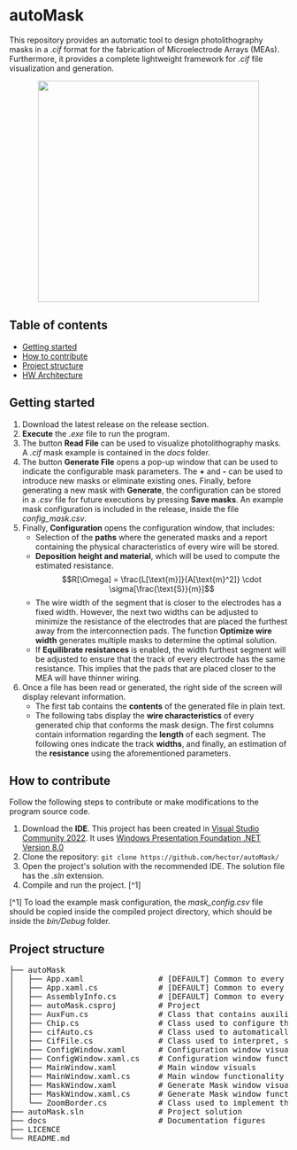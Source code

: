 # autoMask
This repository provides an automatic tool to design photolithography masks in a *.cif* format for the fabrication of Microelectrode Arrays (MEAs). Furthermore, it provides a complete lightweight framework for *.cif* file visualization and generation.

<div align="center">
    <img src="https://github.com/hector/autoMask/main/docs/mask_example.png" width="400">
</div>

## Table of contents
- [Getting started](#getting-started)
- [How to contribute](#how-to-contribute)
- [Project structure](#project-structure)
- [HW Architecture](#hw-architecture)

## Getting started
1. Download the latest release on the release section.
2. **Execute** the *.exe* file to run the program. 
1. The button **Read File** can be used to visualize photolithography masks. A *.cif* mask example is contained in the *docs* folder.
2. The button **Generate File** opens a pop-up window that can be used to indicate the configurable mask parameters. The **+** and **-** can be used to introduce new masks or eliminate existing ones. Finally, before generating a new mask with **Generate**, the configuration can be stored in a *.csv* file for future executions by pressing **Save masks**. An example mask configuration is included in the release, inside the file *config_mask.csv*.
3. Finally, **Configuration** opens the configuration window, that includes: 
    - Selection of the **paths** where the generated masks and a report containing the physical characteristics of every wire will be stored. 
    - **Deposition height and material**, which will be used to compute the estimated resistance.
    $$R[\Omega] = \frac{L[\text{m}]}{A[\text{m}^2]} \cdot \sigma[\frac{\text{S}}{m}]$$
    - The wire width of the segment that is closer to the electrodes has a fixed width. However, the next two widths can be adjusted to minimize the resistance of the electrodes that are placed the furthest away from the interconnection pads. The function **Optimize wire width** generates multiple masks to determine the optimal solution.
    - If **Equilibrate resistances** is enabled, the width furthest segment will be adjusted to ensure that the track of every electrode has the same resistance. This implies that the pads that are placed closer to the MEA will have thinner wiring.
4. Once a file has been read or generated, the right side of the screen will display relevant information.
    - The first tab contains the **contents** of the generated file in plain text.
    - The following tabs display the **wire characteristics** of every generated chip that conforms the mask design. The first columns contain information regarding the **length** of each segment. The following ones indicate the  track **widths**, and finally, an estimation of the **resistance** using the aforementioned parameters.

## How to contribute
Follow the following steps to contribute or make modifications to the program source code. 
1. Download the **IDE**. This project has been created in [Visual Studio Community 2022](https://visualstudio.microsoft.com/). It uses [Windows Presentation Foundation .NET Version 8.0](https://learn.microsoft.com/en-us/dotnet/desktop/wpf/overview/?view=netdesktop-8.0)
2. Clone the repository: ```git clone https://github.com/hector/autoMask/```
3. Open the project's solution with the recommended IDE. The solution file has the  *.sln* extension.
4. Compile and run the project. [^1]

[^1] To load the example mask configuration, the *mask_config.csv* file should be copied inside the compiled project directory, which should be inside the *bin/Debug* folder.

## Project structure
<pre>
├── autoMask
│   ├── App.xaml                # [DEFAULT] Common to every WPF app
│   ├── App.xaml.cs             # [DEFAULT] Common to every WPF app
│   ├── AssemblyInfo.cs         # [DEFAULT] Common to every WPF app
│   ├── autoMask.csproj         # Project
│   ├── AuxFun.cs               # Class that contains auxiliary functions
│   ├── Chip.cs                 # Class used to configure the generation parameters.
│   ├── cifAuto.cs              # Class used to automatically design masks
│   ├── CifFile.cs              # Class used to interpret, store and visualize masks
│   ├── ConfigWindow.xaml       # Configuration window visuals
│   ├── ConfigWindow.xaml.cs    # Configuration window functionality
│   ├── MainWindow.xaml         # Main window visuals
│   ├── MainWindow.xaml.cs      # Main window functionality
│   ├── MaskWindow.xaml         # Generate Mask window visuals
│   ├── MaskWindow.xaml.cs      # Generate Mask window functionality
│   └── ZoomBorder.cs           # Class used to implement the pan and zoom function
├── autoMask.sln                # Project solution
├── docs                        # Documentation figures
├── LICENCE
└── README.md
</pre>